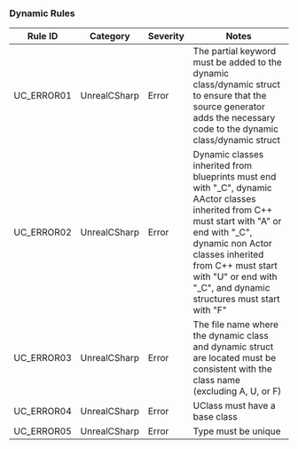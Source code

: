 ﻿### Dynamic Rules

| Rule ID    | Category     | Severity | Notes                                                                                                                                                                 |
|------------|--------------|----------|-----------------------------------------------------------------------------------------------------------------------------------------------------------------------|
| UC_ERROR01 | UnrealCSharp | Error    | The partial keyword must be added to the dynamic class/dynamic struct to ensure that the source generator adds the necessary code to the dynamic class/dynamic struct |
| UC_ERROR02 | UnrealCSharp | Error    | Dynamic classes inherited from blueprints must end with "_C", dynamic AActor classes inherited from C++ must start with "A" or end with "_C", dynamic non Actor classes inherited from C++ must start with "U" or end with "_C", and dynamic structures must start with "F" |
| UC_ERROR03 | UnrealCSharp | Error    | The file name where the dynamic class and dynamic struct are located must be consistent with the class name (excluding A, U, or F) |
| UC_ERROR04 | UnrealCSharp | Error    | UClass must have a base class |
| UC_ERROR05 | UnrealCSharp | Error    | Type must be unique |
